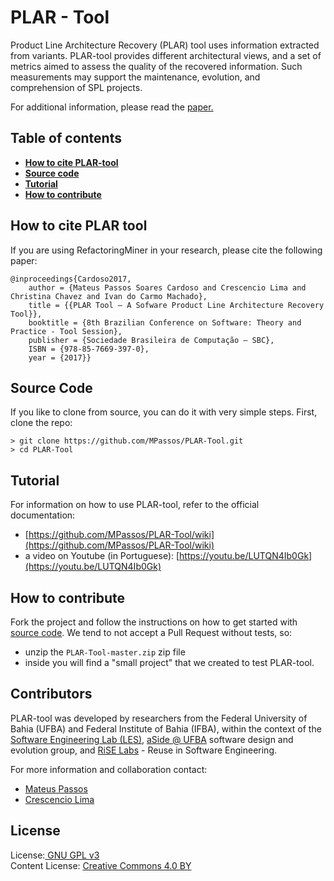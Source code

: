# PLAR - Tool

Product Line Architecture Recovery (PLAR) tool uses information extracted from variants. PLAR-tool provides different architectural views, and a set of metrics aimed to assess the quality of the recovered information. Such measurements may support the maintenance, evolution, and comprehension of SPL projects.

For additional information, please read the [paper.](https://www.researchgate.net/publication/320101800_PLAR_Tool_-_A_Sofware_Product_Line_Architecture_Recovery_Tool)

## Table of contents
* **[How to cite PLAR-tool](#how-to-cite-plar-tool)**
* **[Source code](#source-code)**
* **[Tutorial](#tutorial)**
* **[How to contribute](#how-to-contribute)**

## How to cite PLAR tool

If you are using RefactoringMiner in your research, please cite the following paper:

```
@inproceedings{Cardoso2017,
	author = {Mateus Passos Soares Cardoso and Crescencio Lima and Christina Chavez and Ivan do Carmo Machado},
	title = {{PLAR Tool – A Sofware Product Line Architecture Recovery Tool}},
	booktitle = {8th Brazilian Conference on Software: Theory and Practice - Tool Session},
	publisher = {Sociedade Brasileira de Computação – SBC},
	ISBN = {978-85-7669-397-0},
	year = {2017}}	

```


## Source Code

If you like to clone from source, you can do it with very simple steps.
First, clone the repo:

```
> git clone https://github.com/MPassos/PLAR-Tool.git
> cd PLAR-Tool
```


## Tutorial
For information on how to use PLAR-tool, refer to the official documentation:

- [https://github.com/MPassos/PLAR-Tool/wiki](https://github.com/MPassos/PLAR-Tool/wiki)
- a video on Youtube (in Portuguese): [https://youtu.be/LUTQN4Ib0Gk](https://youtu.be/LUTQN4Ib0Gk)


## How to contribute
Fork the project and follow the instructions on how to get started with [source code](#source-code). We tend to not accept a Pull Request without tests, so:

- unzip the `PLAR-Tool-master.zip` zip file
- inside you will find a "small project" that we created to test PLAR-tool. 

## Contributors
PLAR-tool was developed by researchers from the Federal University of Bahia (UFBA) and Federal Institute of Bahia (IFBA), within the context of the [Software Engineering Lab (LES)](http://wiki.dcc.ufba.br/LES/), [aSide @ UFBA](http://wiki.dcc.ufba.br/Aside/) software design and evolution group, and [RiSE Labs](http://www.rise.com.br/riselabs/) - Reuse in Software Engineering.

For more information and collaboration contact: 
- [Mateus Passos](mailto:mpsc.comp@gmail.com)
- [Crescencio Lima](mailto:crescencio@gmail.com)


## License
License:<a href="http://www.gnu.org/licenses/gpl.html" target="blank"> GNU GPL v3</a><br>
Content License: <a href="http://creativecommons.org/licenses/by-sa/4.0/" target = "blank">Creative Commons 4.0 BY</a>